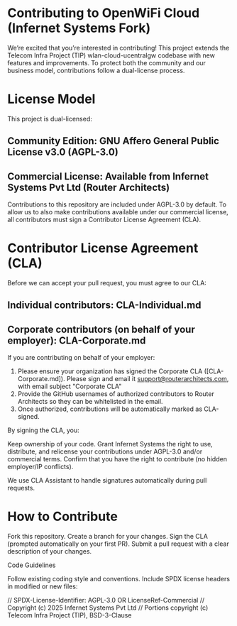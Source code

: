 # Contributing to OpenWiFi Cloud (Infernet Systems Fork)

We’re excited that you’re interested in contributing! This project extends the Telecom Infra Project (TIP) wlan-cloud-ucentralgw codebase with new features and improvements. 
To protect both the community and our business model, contributions follow a dual-license process.

# License Model

This project is dual-licensed:

## Community Edition: GNU Affero General Public License v3.0 (AGPL-3.0)
## Commercial License: Available from Infernet Systems Pvt Ltd (Router Architects)

Contributions to this repository are included under AGPL-3.0 by default.
To allow us to also make contributions available under our commercial license, all contributors must sign a Contributor License Agreement (CLA).

# Contributor License Agreement (CLA)

Before we can accept your pull request, you must agree to our CLA:

## Individual contributors: CLA-Individual.md

## Corporate contributors (on behalf of your employer): CLA-Corporate.md
If you are contributing on behalf of your employer:
1. Please ensure your organization has signed the Corporate CLA ([CLA-Corporate.md]). Please sign and email it support@routerarchitects.com, with email subject "Corporate CLA"
2. Provide the GitHub usernames of authorized contributors to Router Architects so they can be whitelisted in the email.
3. Once authorized, contributions will be automatically marked as CLA-signed.

By signing the CLA, you:

Keep ownership of your code.
Grant Infernet Systems the right to use, distribute, and relicense your contributions under AGPL-3.0 and/or commercial terms.
Confirm that you have the right to contribute (no hidden employer/IP conflicts).

We use CLA Assistant to handle signatures automatically during pull requests.

# How to Contribute

Fork this repository.
Create a branch for your changes.
Sign the CLA (prompted automatically on your first PR).
Submit a pull request with a clear description of your changes.

Code Guidelines

Follow existing coding style and conventions.
Include SPDX license headers in modified or new files:

// SPDX-License-Identifier: AGPL-3.0 OR LicenseRef-Commercial
// Copyright (c) 2025 Infernet Systems Pvt Ltd
// Portions copyright (c) Telecom Infra Project (TIP), BSD-3-Clause
